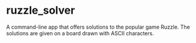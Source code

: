 ruzzle_solver
=============

A command-line app that offers solutions to the popular game Ruzzle. The solutions are given on a board drawn with ASCII characters.
